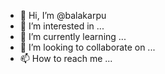 - 👋 Hi, I’m @balakarpu
- 👀 I’m interested in ...
- 🌱 I’m currently learning ...
- 💞️ I’m looking to collaborate on ...
- 📫 How to reach me ...

<!---
balakarpu/balakarpu is a ✨ special ✨ repository because its `README.md` (this file) appears on your GitHub profile.
You can click the Preview link to take a look at your changes.
--->
